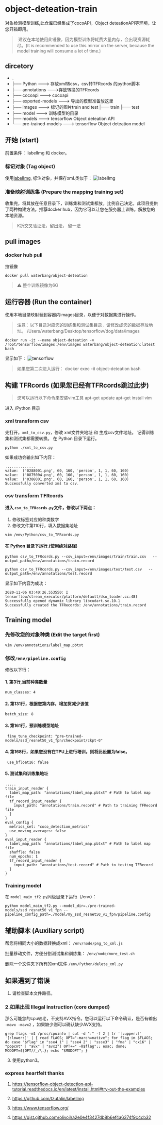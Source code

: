 # object-deteation-train
对象检测模型训练,此仓库已经集成了cocoAPI，Object deteationAPI等环境，让您开箱即用。

>  建议在本地使用此镜像，因为模型训练将耗费大量内存，会出现资源耗尽。(It is recommended to use this mirror on the server, because the model training will consume a lot of time.)

## dircetory
-   .
-   ├── Python ---> 存放xml转csv，csv转TFRcords 的python脚本
-   ├── annotations --->存放转换的TFRcords
-   ├── cocoapi ---> cocoapi
-   ├── exported-models ---> 导出的模型准备放这里
-   ├── images ---> 标记的图片train and test
        |—— train
        |—— test 
-   ├── model ---> 训练模型的目录
-   ├── models ---> tensorflow Object deteation API
-   └── pre-trained-models ---> tensorflow Object deteation model

## 开始 (start)

前置条件： labelImg 和 docker。


### 标记对象 (Tag object)
使用[labelImg](https://github.com/tzutalin/labelImg), 标注对象，并保存xml.类似于：
![labelImg](http://qiniu-waterbang.waterbang.top/object-deteation.png)

### 准备映射训练集 (Prepare the mapping training set)
收集完，将其放在任意目录下，训练集和测试集都放。比例自己决定。此项目提供了两种构建方法，推荐docker hub，因为它可以让您在服务器上训练，解放您的本地资源。

> K折交叉验证法，留出法， 留一法

## pull images

### docker hub pull
拉镜像
```
docker pull waterbang/object-deteation
```

> ⚠️ 整个训练镜像为6G

## 运行容器 (Run the container)

使用本地目录映射替到容器内images目录，以便于对数据集进行操作。
>注意：以下目录对应您的训练集和测试集目录，请修改成您的数据存放地址。
>/Users/waterbang/Desktop/tensorflow/dog/data/images

```
docker run -it --name object-deteation -v /root/tensorflow/images:/env/images waterbang/object-deteation:latest bash
```
显示如下：
![tensorflow](http://qiniu-waterbang.waterbang.top/tensorflow-cmd.png)

> 如果您第二次进入运行：
>docker exec -it object-deteation bash

## 构建 TFRcords (如果您已经有TFRcords跳过此步)

> 您可以运行以下命令来安装vim工具
> apt-get update
> apt-get install vim

进入 /Python 目录
### xml transform csv
先打开，`xml_to_csv.py`，修改 xml文件夹地址 和 生成csv文件地址。
记得训练集和测试集都需要转换。
在 Python 目录下运行。
``` shell
python ./xml_to_csv.py 
```

如果成功会输出如下内容：

```shell
..............
value:  ('0288001.png', 60, 160, 'person', 1, 1, 60, 160)
value:  ('0875004.png', 60, 160, 'person', 1, 1, 60, 160)
value:  ('0388001.png', 60, 160, 'person', 1, 1, 60, 160)
Successfully converted xml to csv.

```

### csv transform TFRcords

#### 进入 `csv_to_TFRcords.py`文件，修改以下两点：
1.  修改标签对应的种类数字
2.  修改文件第110行，填入数据集地址

```shell
vim /env/Python/csv_to_TFRcords.py
```

#### 在 Python 目录下运行.(使用绝对路径)

``` shell
python csv_to_TFRcords.py --csv_input=/env/images/train/train.csv   --output_path=/env/annotations/train.record

python csv_to_TFRcords.py --csv_input=/env/images/test/test.csv   --output_path=/env/annotations/test.record
```

显示如下内容为成功：
```
2020-11-06 03:40:26.553550: I tensorflow/stream_executor/platform/default/dso_loader.cc:48] Successfully opened dynamic library libcudart.so.10.1
Successfully created the TFRecords: /env/annotations/train.record
```

## Training model

### 先修改您的对象种类 (Edit the target first)
```
vim /env/annotations/label_map.pbtxt
```

### 修改`/env/pipeline.config`
修改以下行：

#### 1. 第3行,当前种类数量
```
num_classes: 4
```

#### 2. 第131行，根据您第内存，增加货减少该值
```
batch_size: 8
```

#### 3. 第161行，预训练模型地址
```
 fine_tune_checkpoint: "pre-trained-models/ssd_resnet50_v1_fpn/checkpoint/ckpt-0"
```

#### 4. 第168行，如果您没有在TPU上进行培训，则将此设置为false。
```
 use_bfloat16: false 
```

#### 5. 测试集和训练集地址
```
.....
train_input_reader {
  label_map_path: "annotations/label_map.pbtxt" # Path to label map file
  tf_record_input_reader {
    input_path: "annotations/train.record" # Path to training TFRecord file
  }
}
eval_config {
  metrics_set: "coco_detection_metrics"
  use_moving_averages: false
}
eval_input_reader {
  label_map_path: "annotations/label_map.pbtxt" # Path to label map file
  shuffle: false
  num_epochs: 1
  tf_record_input_reader {
    input_path: "annotations/test.record" # Path to testing TFRecord
  }
}
```

### Training model

在 `model_main_tf2.py`同级目录下运行（/env）：

```
python model_main_tf2.py --model_dir=./pre-trained-models/ssd_resnet50_v1_fpn --pipeline_config_path=./model/my_ssd_resnet50_v1_fpn/pipeline.config

```

## 辅助脚本 (Auxiliary script)
帮您将相同大小的数据转换成xml：
`/env/node/png_to_xml.js`

批量移动文件，方便分割测试集和训练集：
`/env/node/more_test.sh`

删除一个文件夹下所有的xml文件
`/env/Python/delete_xml.py`

## 如果遇到了错误
1.  请检查脚本文件路径。

### 2.如果出现 Illegal instruction (core dumped)
那么可能您的cpu较老，不支持AVX指令。您可以运行以下命令确认，是否有输出` -mavx -mavx2` ，如果缺少则可以确认缺少AVX支持。
```
grep flags -m1 /proc/cpuinfo | cut -d ":" -f 2 | tr '[:upper:]' '[:lower:]' | { read FLAGS; OPT="-march=native"; for flag in $FLAGS; do case "$flag" in "sse4_1" | "sse4_2" | "ssse3" | "fma" | "cx16" | "popcnt" | "avx" | "avx2") OPT+=" -m$flag";; esac; done; MODOPT=${OPT//_/\.}; echo "$MODOPT"; }
``` 

3.  使用python3。


### express heartfelt thanks

1.  https://tensorflow-object-detection-api-tutorial.readthedocs.io/en/latest/install.html#try-out-the-examples

2.  https://github.com/tzutalin/labelImg

3.  https://www.tensorflow.org/

4.  https://gist.github.com/olivoil/a2e0e4f3427db8b6ef4a6374f9c4cb32